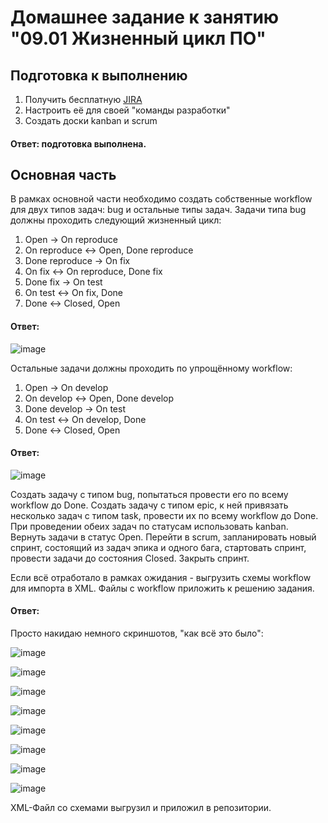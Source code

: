 # Домашнее задание к занятию "09.01 Жизненный цикл ПО"

## Подготовка к выполнению
1. Получить бесплатную [JIRA](https://www.atlassian.com/ru/software/jira/free)
2. Настроить её для своей "команды разработки"
3. Создать доски kanban и scrum

#### Ответ: подготовка выполнена.

## Основная часть
В рамках основной части необходимо создать собственные workflow для двух типов задач: bug и остальные типы задач. Задачи типа bug должны проходить следующий жизненный цикл:
1. Open -> On reproduce
2. On reproduce <-> Open, Done reproduce
3. Done reproduce -> On fix
4. On fix <-> On reproduce, Done fix
5. Done fix -> On test
6. On test <-> On fix, Done
7. Done <-> Closed, Open

#### Ответ:

![image](https://user-images.githubusercontent.com/92969676/170458243-cb3a0aa8-506c-43ef-b407-8adf04697d00.png)


Остальные задачи должны проходить по упрощённому workflow:
1. Open -> On develop
2. On develop <-> Open, Done develop
3. Done develop -> On test
4. On test <-> On develop, Done
5. Done <-> Closed, Open

#### Ответ:

![image](https://user-images.githubusercontent.com/92969676/170458123-88efe350-f2fe-496f-bb86-8e8ddea58ec2.png)


Создать задачу с типом bug, попытаться провести его по всему workflow до Done. Создать задачу с типом epic, к ней привязать несколько задач с типом task, провести их по всему workflow до Done. При проведении обеих задач по статусам использовать kanban. Вернуть задачи в статус Open.
Перейти в scrum, запланировать новый спринт, состоящий из задач эпика и одного бага, стартовать спринт, провести задачи до состояния Closed. Закрыть спринт.

Если всё отработало в рамках ожидания - выгрузить схемы workflow для импорта в XML. Файлы с workflow приложить к решению задания.

#### Ответ:

Просто накидаю немного скриншотов, "как всё это было":

![image](https://user-images.githubusercontent.com/92969676/170457994-53cc6ad3-ef8e-4f4f-b5d3-296f57c85a29.png)

![image](https://user-images.githubusercontent.com/92969676/170457248-df87123f-2e72-44e0-aa36-530355bd93ad.png)

![image](https://user-images.githubusercontent.com/92969676/170457330-a477e225-ccc3-44a0-a846-f457ac215546.png)

![image](https://user-images.githubusercontent.com/92969676/170457422-062deadf-02a6-40e8-83c5-0fa7cba91cf5.png)

![image](https://user-images.githubusercontent.com/92969676/170457504-95c3e87d-de50-41ca-88a2-c353e06cd9cc.png)

![image](https://user-images.githubusercontent.com/92969676/170457646-274f6182-138d-4a42-b55f-74009a22bd29.png)

![image](https://user-images.githubusercontent.com/92969676/170462990-e1fe25ff-ccb2-4dd8-971d-18eada276512.png)

![image](https://user-images.githubusercontent.com/92969676/170462824-5b3c5a01-c6ca-4a81-bd47-f2af99f1dd16.png)

XML-Файл со схемами выгрузил и приложил в репозитории.
